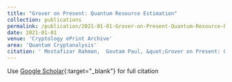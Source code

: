 ```yaml
---
title: "Grover on Present: Quantum Resource Estimation"
collection: publications
permalink: /publication/2021-01-01-Grover-on-Present-Quantum-Resource-Estimation
date: 2021-01-01
venue: 'Cryptology ePrint Archive'
area: 'Quantum Cryptanalysis'
citation: ' Mostafizar Rahman,  Goutam Paul, &quot;Grover on Present: Quantum Resource Estimation.&quot; Cryptology ePrint Archive, 2021.'
---
```

Use [Google Scholar](https://scholar.google.com/scholar?q=Grover+on+Present:+Quantum+Resource+Estimation){:target="_blank"} for full citation